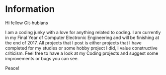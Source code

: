 # Information

Hi fellow Git-hubians

I am a coding junky with a love for anything related to coding.
I am currently in my Final Year of Computer Electronic Engineering and will be finishing at the end of 2017.
All projects that I post is either projects that I have completed for my studies or some hobby project I did, I value constructive criticism.
Feel free to have a look at my Coding projects and suggest some improvements or bugs you can see.

Peace!
